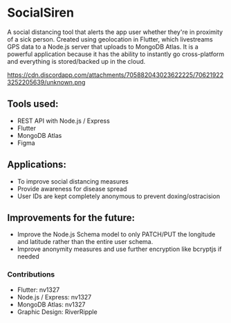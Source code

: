 # SocialSiren
A social distancing tool that alerts the app user whether they're in proximity of a sick person. Created using geolocation in Flutter, which livestreams GPS data to a Node.js server that uploads to MongoDB Atlas. It is a powerful application because it has the ability to instantly go cross-platform and everything is stored/backed up in the cloud.

https://cdn.discordapp.com/attachments/705882043023622225/706219223252205639/unknown.png

## Tools used:
- REST API with Node.js / Express
- Flutter
- MongoDB Atlas
- Figma


## Applications:
- To improve social distancing measures
- Provide awareness for disease spread
- User IDs are kept completely anonymous to prevent doxing/ostracision


## Improvements for the future:
- Improve the Node.js Schema model to only PATCH/PUT the longitude and latitude rather than the entire user schema.
- Improve anonymity measures and use further encryption like bcryptjs if needed


### Contributions
- Flutter: nv1327
- Node.js / Express: nv1327
- MongoDB Atlas: nv1327
- Graphic Design: RiverRipple
